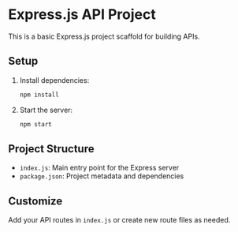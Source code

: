 # Express.js API Project

This is a basic Express.js project scaffold for building APIs.

## Setup

1. Install dependencies:
   ```sh
   npm install
   ```
2. Start the server:
   ```sh
   npm start
   ```

## Project Structure
- `index.js`: Main entry point for the Express server
- `package.json`: Project metadata and dependencies

## Customize
Add your API routes in `index.js` or create new route files as needed.
